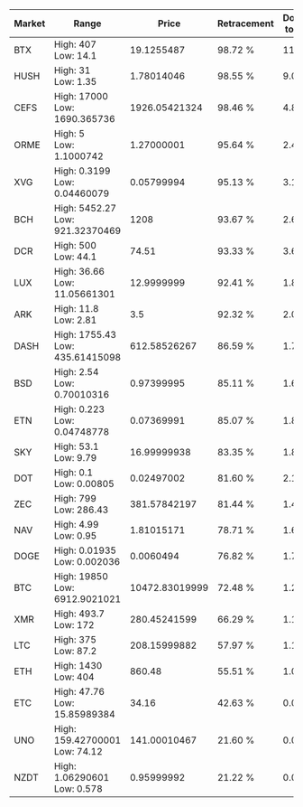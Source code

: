 | Market | Range | Price| Retracement | Doubles to 50% |
| --- | --- | --- | --- | --- |
| BTX | High: 407<br />Low: 14.1 | 19.1255487 | 98.72 % | 11.01 |
| HUSH | High: 31<br />Low: 1.35 | 1.78014046 | 98.55 % | 9.09 |
| CEFS | High: 17000<br />Low: 1690.365736 | 1926.05421324 | 98.46 % | 4.85 |
| ORME | High: 5<br />Low: 1.1000742 | 1.27000001 | 95.64 % | 2.40 |
| XVG | High: 0.3199<br />Low: 0.04460079 | 0.05799994 | 95.13 % | 3.14 |
| BCH | High: 5452.27<br />Low: 921.32370469 | 1208 | 93.67 % | 2.64 |
| DCR | High: 500<br />Low: 44.1 | 74.51 | 93.33 % | 3.65 |
| LUX | High: 36.66<br />Low: 11.05661301 | 12.9999999 | 92.41 % | 1.84 |
| ARK | High: 11.8<br />Low: 2.81 | 3.5 | 92.32 % | 2.09 |
| DASH | High: 1755.43<br />Low: 435.61415098 | 612.58526267 | 86.59 % | 1.79 |
| BSD | High: 2.54<br />Low: 0.70010316 | 0.97399995 | 85.11 % | 1.66 |
| ETN | High: 0.223<br />Low: 0.04748778 | 0.07369991 | 85.07 % | 1.84 |
| SKY | High: 53.1<br />Low: 9.79 | 16.99999938 | 83.35 % | 1.85 |
| DOT | High: 0.1<br />Low: 0.00805 | 0.02497002 | 81.60 % | 2.16 |
| ZEC | High: 799<br />Low: 286.43 | 381.57842197 | 81.44 % | 1.42 |
| NAV | High: 4.99<br />Low: 0.95 | 1.81015171 | 78.71 % | 1.64 |
| DOGE | High: 0.01935<br />Low: 0.002036 | 0.0060494 | 76.82 % | 1.77 |
| BTC | High: 19850<br />Low: 6912.9021021 | 10472.83019999 | 72.48 % | 1.28 |
| XMR | High: 493.7<br />Low: 172 | 280.45241599 | 66.29 % | 1.19 |
| LTC | High: 375<br />Low: 87.2 | 208.15999882 | 57.97 % | 1.11 |
| ETH | High: 1430<br />Low: 404 | 860.48 | 55.51 % | 1.07 |
| ETC | High: 47.76<br />Low: 15.85989384 | 34.16 | 42.63 % | 0.00 |
| UNO | High: 159.42700001<br />Low: 74.12 | 141.00010467 | 21.60 % | 0.00 |
| NZDT | High: 1.06290601<br />Low: 0.578 | 0.95999992 | 21.22 % | 0.00 |
